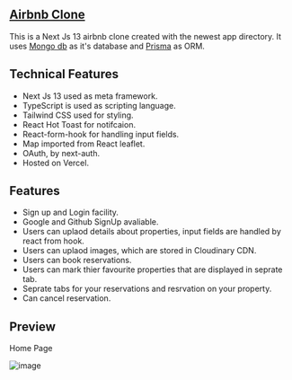 ## [Airbnb Clone](https://airbnbclone2.vercel.app/)

This is a Next Js 13 airbnb clone created with the newest app directory. It uses [Mongo db](https://www.mongodb.com/) as it's database and [Prisma](https://www.prisma.io/) as ORM. 

## Technical Features 
- Next Js 13 used as meta framework.
- TypeScript is used as scripting language.
- Tailwind CSS used for styling.
- React Hot Toast for notifcaion.
- React-form-hook for handling input fields.
- Map imported from React leaflet.
- OAuth, by next-auth.
- Hosted on Vercel.

## Features
- Sign up and Login facility.
- Google and Github SignUp avaliable.
- Users can uplaod details about properties, input fields are handled by react from hook.
- Users can uplaod images, which are stored in Cloudinary CDN.
- Users can book reservations.
- Users can mark thier favourite properties that are displayed in seprate tab.
- Seprate tabs for your reservations and resrvation on your property.
- Can cancel reservation.

## Preview 

Home Page

![image](https://user-images.githubusercontent.com/102326095/232797353-8d97b2c7-8758-41af-a7a9-1074368335cf.png)



